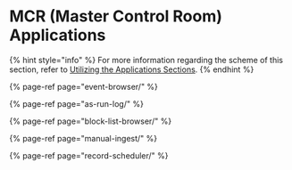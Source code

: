 # MCR \(Master Control Room\) Applications

{% hint style="info" %}
For more information regarding the scheme of this section, refer to [Utilizing the Applications Sections](../main-applications/utilizing-the-main-applications-section.md).
{% endhint %}

{% page-ref page="event-browser/" %}

{% page-ref page="as-run-log/" %}

{% page-ref page="block-list-browser/" %}

{% page-ref page="manual-ingest/" %}

{% page-ref page="record-scheduler/" %}



